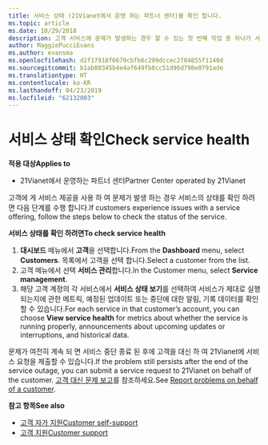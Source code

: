 ```yaml
---
title: 서비스 상태 (21Vianet에서 운영 하는 파트너 센터)를 확인 합니다.
ms.topic: article
ms.date: 10/29/2018
description: 고객 서비스에 문제가 발생하는 경우 할 수 있는 첫 번째 작업 중 하나가 서비스 상태를 확인하는 것입니다.
author: MaggiePucciEvans
ms.author: evansma
ms.openlocfilehash: d2f17918f6679cbfb6c299dccec2f84855f1140d
ms.sourcegitcommit: b1ab80345b4e4af649fb8cc51d96d798e0791ade
ms.translationtype: HT
ms.contentlocale: ko-KR
ms.lasthandoff: 04/23/2019
ms.locfileid: "62132003"
---
```

# <a name="check-service-health"></a><span data-ttu-id="12614-103">서비스 상태 확인</span><span class="sxs-lookup"><span data-stu-id="12614-103">Check service health</span></span>

<span data-ttu-id="12614-104">**적용 대상**</span><span class="sxs-lookup"><span data-stu-id="12614-104">**Applies to**</span></span>

-   <span data-ttu-id="12614-105">21Vianet에서 운영하는 파트너 센터</span><span class="sxs-lookup"><span data-stu-id="12614-105">Partner Center operated by 21Vianet</span></span>


<span data-ttu-id="12614-106">고객에 게 서비스 제공을 사용 하 여 문제가 발생 하는 경우 서비스의 상태를 확인 하려면 다음 단계를 수행 합니다.</span><span class="sxs-lookup"><span data-stu-id="12614-106">If customers experience issues with a service offering, follow the steps below to check the status of the service.</span></span>

<span data-ttu-id="12614-107">**서비스 상태를 확인 하려면**</span><span class="sxs-lookup"><span data-stu-id="12614-107">**To check service health**</span></span>

1.  <span data-ttu-id="12614-108">**대시보드** 메뉴에서 **고객**을 선택합니다.</span><span class="sxs-lookup"><span data-stu-id="12614-108">From the **Dashboard** menu, select **Customers**.</span></span> <span data-ttu-id="12614-109">목록에서 고객을 선택 합니다.</span><span class="sxs-lookup"><span data-stu-id="12614-109">Select a customer from the list.</span></span>
2.  <span data-ttu-id="12614-110">고객 메뉴에서 선택 **서비스 관리**합니다.</span><span class="sxs-lookup"><span data-stu-id="12614-110">In the Customer menu, select **Service management**.</span></span>
3.  <span data-ttu-id="12614-111">해당 고객 계정의 각 서비스에서 **서비스 상태 보기**를 선택하여 서비스가 제대로 실행되는지에 관한 메트릭, 예정된 업데이트 또는 중단에 대한 알림, 기록 데이터를 확인할 수 있습니다.</span><span class="sxs-lookup"><span data-stu-id="12614-111">For each service in that customer’s account, you can choose **View service health** for metrics about whether the service is running properly, announcements about upcoming updates or interruptions, and historical data.</span></span>

<span data-ttu-id="12614-112">문제가 여전히 계속 되 면 서비스 중단 종료 된 후에 고객을 대신 하 여 21Vianet에 서비스 요청을 제출할 수 있습니다.</span><span class="sxs-lookup"><span data-stu-id="12614-112">If the problem still persists after the end of the service outage, you can submit a service request to 21Vianet on behalf of the customer.</span></span> <span data-ttu-id="12614-113">[고객 대신 문제 보고](report-problems-on-behalf-of-a-customer.md)를 참조하세요.</span><span class="sxs-lookup"><span data-stu-id="12614-113">See [Report problems on behalf of a customer](report-problems-on-behalf-of-a-customer.md).</span></span>

<span data-ttu-id="12614-114">**참고 항목**</span><span class="sxs-lookup"><span data-stu-id="12614-114">**See also**</span></span>

-   [<span data-ttu-id="12614-115">고객 자가 지원</span><span class="sxs-lookup"><span data-stu-id="12614-115">Customer self-support</span></span>](customer-self-support.md)
-   [<span data-ttu-id="12614-116"> 고객 지원</span><span class="sxs-lookup"><span data-stu-id="12614-116">Customer support</span></span>](customer-support.md)
